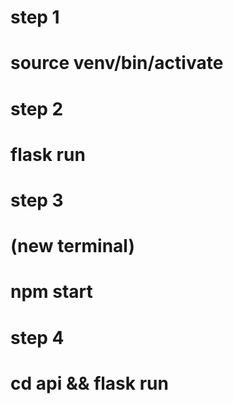 # step 1
# source venv/bin/activate
# step 2
# flask run


# step 3
# (new terminal)
# npm start
# step 4
# cd api && flask run
